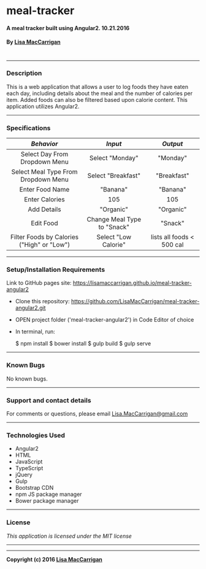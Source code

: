 # **meal-tracker**

#### A meal tracker built using Angular2. 10.21.2016

#### By [Lisa MacCarrigan](https://github.com/lisamaccarrigan)
#
<!-- ![screenshot of project main page](img/web-app.png) -->

----
### **Description**

This is a web application that allows a user to log foods they have eaten each day, including details about the meal and the number of calories per item. Added foods can also be filtered based upon calorie content. This application utilizes Angular2.

----
### **Specifications**
| _Behavior_ | _Input_ | _Output_ |
|:---------------------------------------------------------------------:|:---------------------------------------------------------------------------:|:-------------------------------------------------------------------------------------------------------------------:|
| Select Day From Dropdown Menu | Select "Monday" | "Monday" |
| Select Meal Type From Dropdown Menu | Select "Breakfast" | "Breakfast" |
| Enter Food Name | "Banana" | "Banana" |
| Enter Calories | 105 | 105 |
| Add Details | "Organic" | "Organic" |
| Edit Food | Change Meal Type to "Snack" | "Snack" |
| Filter Foods by Calories ("High" or "Low") | Select "Low Calorie" | lists all foods < 500 cal |

----
### **Setup/Installation Requirements**

Link to GitHub pages site: https://lisamaccarrigan.github.io/meal-tracker-angular2

* Clone this repository: https://github.com/LisaMacCarrigan/meal-tracker-angular2.git
* OPEN project folder ('meal-tracker-angular2') in Code Editor of choice
* In terminal, run:

  $ npm install
  $ bower install
  $ gulp build
  $ gulp serve

----

### **Known Bugs**

No known bugs.

----
### **Support and contact details**

For comments or questions, please email Lisa.MacCarrigan@gmail.com

----
### **Technologies Used**

* Angular2
* HTML
* JavaScript
* TypeScript
* jQuery
* Gulp
* Bootstrap CDN
* npm JS package manager
* Bower package manager
----
### **License**

*This application is licensed under the MIT license*

----
----
**Copyright (c) 2016 [Lisa MacCarrigan](https://github.com/lisamaccarrigan)**
